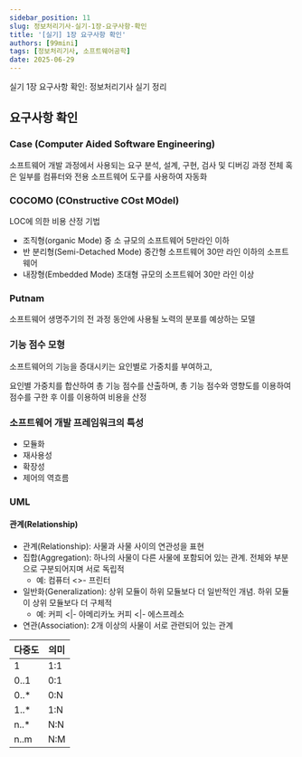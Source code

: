 ```yaml
---
sidebar_position: 11
slug: 정보처리기사-실기-1장-요구사항-확인
title: '[실기] 1장 요구사항 확인'
authors: [99mini]
tags: [정보처리기사, 소프트웨어공학]
date: 2025-06-29
---
```


실기 1장 요구사항 확인: 정보처리기사 실기 정리

<!-- truncate -->

## 요구사항 확인

### Case (Computer Aided Software Engineering)

소프트웨어 개발 과정에서 사용되는 요구 분석, 설계, 구현, 검사 및 디버깅 과정 전체 혹은 일부를 컴퓨터와 전용 소프트웨어 도구를 사용하여 자동화

### COCOMO (COnstructive COst MOdel)

LOC에 의한 비용 산정 기법

- 조직형(organic Mode) 중 소 규모의 소프트웨어 5만라인 이하
- 반 분리형(Semi-Detached Mode) 중간형 소프트웨어 30만 라인 이하의 소프트웨어
- 내장형(Embedded Mode) 초대형 규모의 소프트웨어 30만 라인 이상

### Putnam

소프트웨어 생명주기의 전 과정 동안에 사용될 노력의 분포를 예상하는 모델

### 기능 점수 모형

소프트웨어의 기능을 증대시키는 요인별로 가중치를 부여하고,

요인별 가중치를 합산하여 총 기능 점수를 산출하며, 총 기능 점수와 영향도를 이용하여 점수를 구한 후 이를 이용하여 비용을 산정

### 소프트웨어 개발 프레임워크의 특성

- 모듈화
- 재사용성
- 확장성
- 제어의 역흐름

### UML

#### 관계(Relationship)

- 관계(Relationship): 사물과 사물 사이의 연관성을 표현
- 집합(Aggregation): 하나의 사물이 다른 사물에 포함되어 있는 관계. 전체와 부분으로 구분되어지며 서로 독립적
  - 예: 컴퓨터 <>- 프린터
- 일반화(Generalization): 상위 모듈이 하위 모듈보다 더 일반적인 개념. 하위 모듈이 상위 모듈보다 더 구체적
  - 예:
    커피 <|- 아메리카노
    커피 <|- 에스프레소
- 연관(Association): 2개 이상의 사물이 서로 관련되어 있는 관계

| 다중도 | 의미 |
| ------ | ---- |
| 1      | 1:1  |
| 0..1   | 0:1  |
| 0..\*  | 0:N  |
| 1..\*  | 1:N  |
| n..\*  | N:N  |
| n..m   | N:M  |
